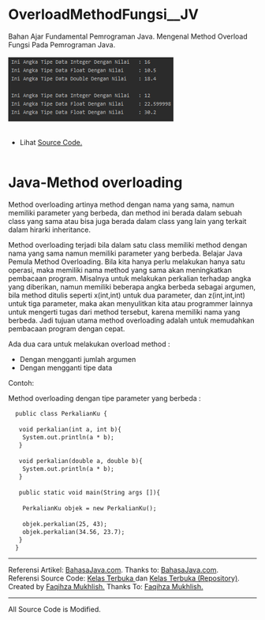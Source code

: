 # OverloadMethodFungsi__JV
Bahan Ajar Fundamental Pemrograman Java. Mengenal Method Overload Fungsi Pada Pemrograman Java.<br><br>
<img src="https://github.com/RizkyKhapidsyah/OverloadMethodFungsi__JV/blob/master/results/001.PNG"></a><br><br>
- Lihat <a href="https://github.com/RizkyKhapidsyah/OverloadMethodFungsi__JV/blob/master/src/com/rizkykhapidsyah/omf/Main.java">Source Code.</a><br><br>

# Java-Method overloading

Method overloading artinya method dengan nama yang sama, namun memiliki parameter yang berbeda, dan method ini berada dalam sebuah class yang sama atau bisa juga berada dalam class yang lain yang terkait dalam hirarki inheritance.

Method overloading terjadi bila dalam satu class memiliki method dengan nama yang sama namun memiliki parameter yang berbeda.
Belajar Java Pemula Method Overloading. Bila kita hanya perlu melakukan hanya satu operasi, maka memiliki nama method yang sama akan meningkatkan pembacaan program. Misalnya untuk melakukan perkalian terhadap angka yang diberikan, namun memiliki beberapa angka berbeda sebagai argumen, bila method ditulis seperti x(int,int) untuk dua parameter, dan z(int,int,int) untuk tiga parameter, maka akan menyulitkan kita atau programmer lainnya untuk mengerti tugas dari method tersebut, karena memiliki nama yang berbeda. Jadi tujuan utama method overloading adalah untuk memudahkan pembacaan program dengan cepat.

Ada dua cara untuk melakukan overload method :

- Dengan mengganti jumlah argumen
- Dengan mengganti tipe data

Contoh:

Method overloading dengan tipe parameter yang berbeda :

      public class PerkalianKu {

       void perkalian(int a, int b){
        System.out.println(a * b);
       }

       void perkalian(double a, double b){
        System.out.println(a * b);
       }

       public static void main(String args []){

        PerkalianKu objek = new PerkalianKu();

        objek.perkalian(25, 43);
        objek.perkalian(34.56, 23.7);
       }
      }


-----
Referensi Artikel: <a href="http://bahasajava.com/">BahasaJava.com</a>. Thanks to: <a href="http://bahasajava.com/">BahasaJava.com</a>.<br>
Referensi Source Code: <a href="https://www.youtube.com/user/faqihzamukhlish"> Kelas Terbuka </a> dan <a href="https://github.com/kelasterbuka"> Kelas Terbuka (Repository)</a>. Created by <a href="https://github.com/faqihza">Faqihza Mukhlish.</a> Thanks To: <a href="https://www.youtube.com/channel/UCRGHjysoCemh4y7tCJQs30w/about">Faqihza Mukhlish.</a><br>

-----
All Source Code is Modified.
